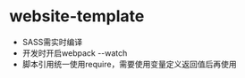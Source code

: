 website-template
================
* SASS需实时编译
* 开发时开启webpack --watch
* 脚本引用统一使用require，需要使用变量定义返回值后再使用
